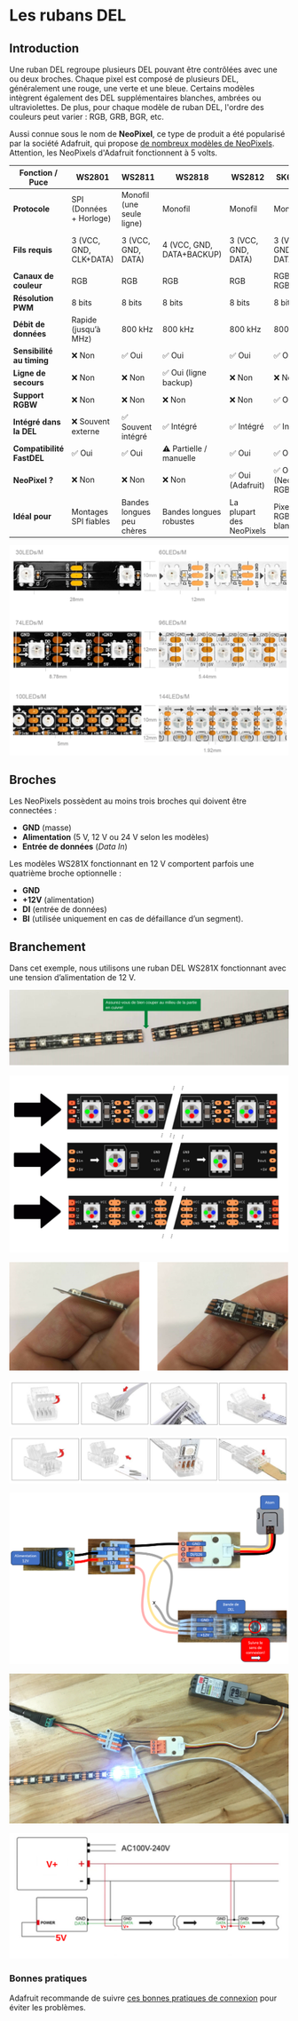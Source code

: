 # Les rubans DEL

## Introduction

Une ruban DEL regroupe plusieurs DEL pouvant être contrôlées avec une ou deux broches. Chaque pixel est composé de plusieurs DEL, généralement une rouge, une verte et une bleue. Certains modèles intègrent également des DEL supplémentaires blanches, ambrées ou ultraviolettes. De plus, pour chaque modèle de ruban DEL, l'ordre des couleurs peut varier : RGB, GRB, BGR, etc.  

Aussi connue sous le nom de **NeoPixel**, ce type de produit a été popularisé par la société Adafruit, qui propose [de nombreux modèles de NeoPixels](https://www.adafruit.com/category/168). Attention, les NeoPixels d'Adafruit fonctionnent à 5 volts.

| Fonction / Puce           | **WS2801**              | **WS2811**                | **WS2818**                | **WS2812**               | **SK6812**            | **APA102**               |
| ------------------------- | ----------------------- | ------------------------- | ------------------------- | ------------------------ | --------------------- | ------------------------ |
| **Protocole**             | SPI (Données + Horloge) | Monofil (une seule ligne) | Monofil                   | Monofil                  | Monofil               | SPI (Données + Horloge)  |
| **Fils requis**           | 3 (VCC, GND, CLK+DATA)  | 3 (VCC, GND, DATA)        | 4 (VCC, GND, DATA+BACKUP) | 3 (VCC, GND, DATA)       | 3 (VCC, GND, DATA)    | 4 (VCC, GND, DATA, CLK)  |
| **Canaux de couleur**     | RGB                     | RGB                       | RGB                       | RGB                      | RGB / RGBW            | RGB                      |
| **Résolution PWM**        | 8 bits                  | 8 bits                    | 8 bits                    | 8 bits                   | 8 bits                | 8 bits                   |
| **Débit de données**      | Rapide (jusqu’à MHz)    | 800 kHz                   | 800 kHz                   | 800 kHz                  | 800 kHz               | Jusqu’à 20 MHz           |
| **Sensibilité au timing** | ❌ Non                   | ✅ Oui                     | ✅ Oui                     | ✅ Oui                    | ✅ Oui                 | ❌ Non                    |
| **Ligne de secours**      | ❌ Non                   | ❌ Non                     | ✅ Oui (ligne backup)      | ❌ Non                    | ❌ Non                 | ❌ Non                    |
| **Support RGBW**          | ❌ Non                   | ❌ Non                     | ❌ Non                     | ❌ Non                    | ✅ Oui                 | ❌ Non                    |
| **Intégré dans la DEL**   | ❌ Souvent externe       | ✅ Souvent intégré         | ✅ Intégré                 | ✅ Intégré                | ✅ Intégré             | ❌ Contrôleur externe     |
| **Compatibilité FastDEL** | ✅ Oui                   | ✅ Oui                     | ⚠️ Partielle / manuelle   | ✅ Oui                    | ✅ Oui                 | ✅ Oui                    |
| **NeoPixel ?**            | ❌ Non                   | ❌ Non                     | ❌ Non                     | ✅ Oui (Adafruit)         | ✅ Oui (NeoPixel RGBW) | ❌ Non (Adafruit DotStar) |
| **Idéal pour**            | Montages SPI fiables    | Bandes longues peu chères | Bandes longues robustes   | La plupart des NeoPixels | Pixels RGBW / blancs  | Animations haute vitesse |


![Différents modèles de bandes de pixels](./bande_del_modeles.svg)



## Broches

Les NeoPixels possèdent au moins trois broches qui doivent être connectées :  
- **GND** (masse)  
- **Alimentation** (5 V, 12 V ou 24 V selon les modèles)  
- **Entrée de données** (*Data In*)  

Les modèles WS281X fonctionnant en 12 V comportent parfois une quatrième broche optionnelle :  
- **GND**  
- **+12V** (alimentation)  
- **DI** (entrée de données)  
- **BI** (utilisée uniquement en cas de défaillance d’un segment).



## Branchement

Dans cet exemple, nous utilisons une ruban DEL WS281X fonctionnant avec une tension d’alimentation de 12 V.

![Couper un segment de ruban DEL](./Diapositive1.SVG)  

![Attention : connectez-vous du côté DI (*Data Input*) et non DO !](./bande_del_sens.svg) 

![Enlever soigneusement le revêtement sur la partie cuivrée coupée](./Diapositive2.SVG)  

![Connexion sans soudure du côté multi-câble](./bande-del_connecteur_cote-cable.png)  

![Connexion sans soudure du côté de la bande](./bande-del_connecteur_cote-bande.png)  

![Schéma du montage à effectuer](./bande-del_atom_schema.png)  

![Photo du montage effectué](./bande-del_atom_photo.png)  

![Extension de bandes en connectant les DO aux DI](./bande_del_extension_schema.svg)


### Bonnes pratiques

Adafruit recommande de suivre [ces bonnes pratiques de connexion](https://learn.adafruit.com/adafruit-neopixel-uberguide/best-practices) pour éviter les problèmes.


